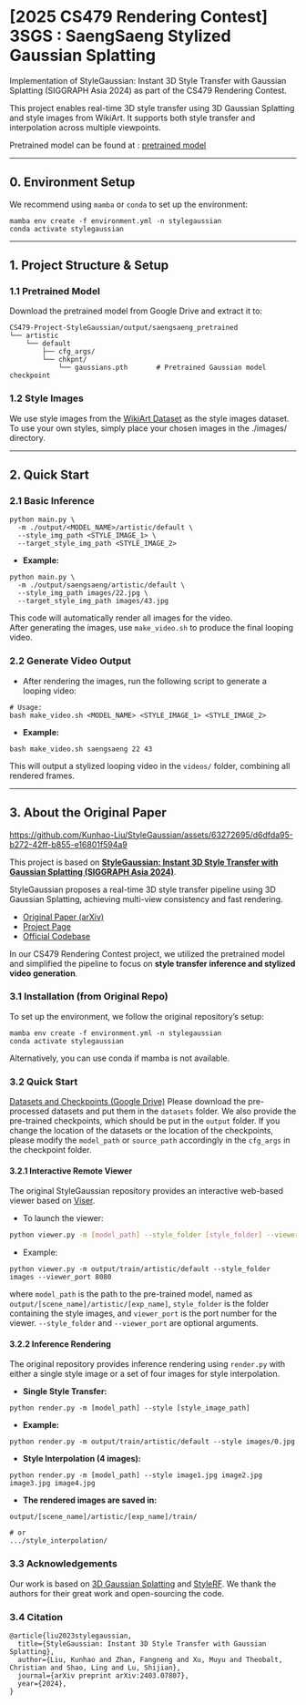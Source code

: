 
# [2025 CS479 Rendering Contest] 3SGS : SaengSaeng Stylized Gaussian Splatting

Implementation of StyleGaussian: Instant 3D Style Transfer with Gaussian Splatting (SIGGRAPH Asia 2024) as part of the CS479 Rendering Contest.

This project enables real-time 3D style transfer using 3D Gaussian Splatting and style images from WikiArt. It supports both style transfer and interpolation across multiple viewpoints.

Pretrained model can be found at : [pretrained model](https://drive.google.com/file/d/1f7xMMzEPfS3Su91_fFh4dkioDjkIx7cn/view?usp=drive_link)

------

## 0. Environment Setup

We recommend using `mamba` or `conda` to set up the environment:

```
mamba env create -f environment.yml -n stylegaussian
conda activate stylegaussian
```

------

## 1. Project Structure & Setup
### 1.1 Pretrained Model
Download the pretrained model from Google Drive and extract it to:

```
CS479-Project-StyleGaussian/output/saengsaeng_pretrained
└── artistic
    └── default
        ├── cfg_args/
        └── chkpnt/
            └── gaussians.pth       # Pretrained Gaussian model checkpoint
```

### 1.2 Style Images
We use style images from the [WikiArt Dataset](https://www.kaggle.com/datasets/ipythonx/wikiart-gangogh-creating-art-gan) as the style images dataset.
To use your own styles, simply place your chosen images in the ./images/ directory.

------

## 2. Quick Start
### 2.1 Basic Inference

```
python main.py \
  -m ./output/<MODEL_NAME>/artistic/default \
  --style_img_path <STYLE_IMAGE_1> \
  --target_style_img_path <STYLE_IMAGE_2>
```

- **Example:**
```
python main.py \
  -m ./output/saengsaeng/artistic/default \
  --style_img_path images/22.jpg \
  --target_style_img_path images/43.jpg
```

This code will automatically render all images for the video.  
After generating the images, use `make_video.sh` to produce the final looping video.


### 2.2 Generate Video Output

- After rendering the images, run the following script to generate a looping video:

```
# Usage:
bash make_video.sh <MODEL_NAME> <STYLE_IMAGE_1> <STYLE_IMAGE_2>
```

- **Example:**

```
bash make_video.sh saengsaeng 22 43
```
This will output a stylized looping video in the `videos/` folder, combining all rendered frames.

---

## 3. About the Original Paper

https://github.com/Kunhao-Liu/StyleGaussian/assets/63272695/d6dfda95-b272-42ff-b855-e16801f594a9

This project is based on [**StyleGaussian: Instant 3D Style Transfer with Gaussian Splatting (SIGGRAPH Asia 2024)**](https://arxiv.org/abs/2403.07807).

StyleGaussian proposes a real-time 3D style transfer pipeline using 3D Gaussian Splatting, achieving multi-view consistency and fast rendering.

- [Original Paper (arXiv)](https://arxiv.org/abs/2403.07807)
- [Project Page](https://kunhao-liu.github.io/StyleGaussian/)
- [Official Codebase](https://github.com/Kunhao-Liu/StyleGaussian)

In our CS479 Rendering Contest project, we utilized the pretrained model and simplified the pipeline to focus on **style transfer inference and stylized video generation**.


### 3.1 Installation (from Original Repo)

To set up the environment, we follow the original repository’s setup:

```
mamba env create -f environment.yml -n stylegaussian
conda activate stylegaussian
```
Alternatively, you can use conda if mamba is not available.


### 3.2 Quick Start
[Datasets and Checkpoints (Google Drive)](https://drive.google.com/drive/folders/1xHGXniVL3nh6G7pKDkZR1SJlfvo4YB1J?usp=sharing)
Please download the pre-processed datasets and put them in the `datasets` folder. We also provide the pre-trained checkpoints, which should be put in the `output` folder. If you change the location of the datasets or the location of the checkpoints, please modify the `model_path` or `source_path` accordingly in the `cfg_args` in the checkpoint folder.


#### 3.2.1 Interactive Remote Viewer

The original StyleGaussian repository provides an interactive web-based viewer based on [Viser](https://github.com/nerfstudio-project/viser). 

- To launch the viewer:

```bash
python viewer.py -m [model_path] --style_folder [style_folder] --viewer_port [viewer_port]
```

- Example:
```
python viewer.py -m output/train/artistic/default --style_folder images --viewer_port 8080
```

where `model_path` is the path to the pre-trained model, named as `output/[scene_name]/artistic/[exp_name]`, `style_folder` is the folder containing the style images, and `viewer_port` is the port number for the viewer. `--style_folder` and `--viewer_port` are optional arguments.


#### 3.2.2 Inference Rendering

The original repository provides inference rendering using `render.py` with either a single style image or a set of four images for style interpolation.

- **Single Style Transfer:**
```
python render.py -m [model_path] --style [style_image_path]
```

- **Example:**
```
python render.py -m output/train/artistic/default --style images/0.jpg
```

- **Style Interpolation (4 images):**

```
python render.py -m [model_path] --style image1.jpg image2.jpg image3.jpg image4.jpg
```

- **The rendered images are saved in:**
```
output/[scene_name]/artistic/[exp_name]/train/
```
```
# or
.../style_interpolation/
```


### 3.3 Acknowledgements

Our work is based on [3D Gaussian Splatting](https://github.com/graphdeco-inria/gaussian-splatting) and [StyleRF](https://github.com/Kunhao-Liu/StyleRF). We thank the authors for their great work and open-sourcing the code.



### 3.4 Citation

```
@article{liu2023stylegaussian,
  title={StyleGaussian: Instant 3D Style Transfer with Gaussian Splatting},
  author={Liu, Kunhao and Zhan, Fangneng and Xu, Muyu and Theobalt, Christian and Shao, Ling and Lu, Shijian},
  journal={arXiv preprint arXiv:2403.07807},
  year={2024},
}
```
